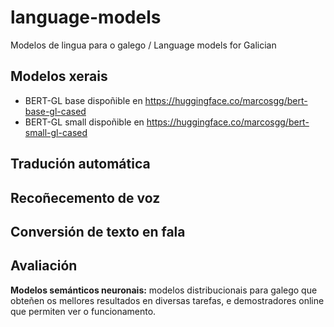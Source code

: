 # language-models
Modelos de lingua para o galego / Language models for Galician

## Modelos xerais
+ BERT-GL base dispoñible en https://huggingface.co/marcosgg/bert-base-gl-cased
+ BERT-GL small dispoñible en https://huggingface.co/marcosgg/bert-small-gl-cased 

## Tradución automática

## Recoñecemento de voz

## Conversión de texto en fala

## Avaliación 

**Modelos semánticos neuronais:** modelos distribucionais para galego que obteñen os mellores resultados en diversas tarefas, e demostradores online que permiten ver o funcionamento.

